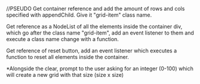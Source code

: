 //PSEUDO
Get container reference and add the amount of rows and cols specified with appendChild. Give it "grid-item" class name.

Get reference as a NodeList of all the elements inside the container div, which go after the class name "grid-item", add an event listener to them and execute a class name change with a function.

Get reference of reset button, add an event listener which executes a function to reset all elements inside the container.

*Alongside the clear, prompt to the user asking for an integer (0-100) which will create a new grid with that size (size x size)